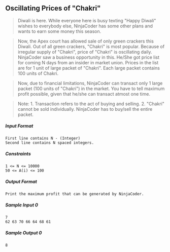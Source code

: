 ## Oscillating Prices of "Chakri"

>Diwali is here. While everyone here is busy texting "Happy Diwali" wishes to everybody else, NinjaCoder has some other plans and wants to earn some money this season.

>Now, the Apex court has allowed sale of only green crackers this Diwali. Out of all green crackers, "Chakri" is most popular. Because of irregular supply of "Chakri", price of "Chakri" is oscillating daily. NinjaCoder saw a business opportunity in this. He/She got price list for coming N days from an insider in market union. Prices in the list are for 1 unit of large packet of "Chakri". Each large packet contains 100 units of Chakri.

>Now, due to financial limitations, NinjaCoder can transact only 1 large packet (100 units of "Chakri") in the market. You have to tell maximum profit possible, given that he/she can transact atmost one time.

>Note: 1. Transaction refers to the act of buying and selling.
      2. "Chakri" cannot be sold individually. NinjaCoder has to buy/sell the entire packet.

##### Input Format
```
First line contains N - (Integer)
Second line contains N spaced integers.
```

##### Constraints
```
1 <= N <= 10000
50 <= A(i) <= 100
```
##### Output Format

```
Print the maximum profit that can be generated by NinjaCoder.
```
##### Sample Input 0
```
7
62 63 70 66 64 68 61
```

##### Sample Output 0

```
8
```
